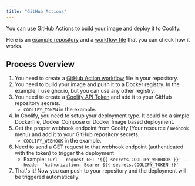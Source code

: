 ```yaml
---
title: "GitHub Actions"
---
```


You can use GitHub Actions to build your image and deploy it to Coolify.

Here is an [example repository](https://github.com/andrasbacsai/github-actions-with-coolify) and a [workflow file](https://github.com/andrasbacsai/github-actions-with-coolify/blob/main/.github/workflows/build.yaml) that you can check how it works.

## Process Overview

1. You need to create a [GitHub Action workflow](https://github.com/andrasbacsai/github-actions-with-coolify/blob/main/.github/workflows/build.yaml) file in your repository.
2. You need to build your image and push it to a Docker registry. In the example, I use ghcr.io, but you can use any other registry.
3. You need to create a [Coolify API Token](/docs/api-reference/authorization) and add it to your GitHub repository secrets.
   - `COOLIFY_TOKEN` in the example.
4. In Coolify, you need to setup your deployment type. It could be a simple Dockerfile, Docker Compose or Docker Image based deployment.
5. Get the proper webhook endpoint from Coolify (Your resource / `Webhook` menu) and add it to your GitHub repository secrets.
   - `COOLIFY_WEBHOOK` in the example.
6. Need to send a GET request to that webhook endpoint (authenticated with the token) to trigger the deployment
   - Example: `curl --request GET '${{ secrets.COOLIFY_WEBHOOK }}' --header 'Authorization: Bearer ${{ secrets.COOLIFY_TOKEN }}'`
7. That's it! Now you can push to your repository and the deployment will be triggered automatically.
